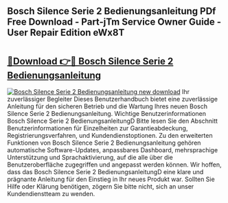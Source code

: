 ## Bosch Silence Serie 2 Bedienungsanleitung PDf Free Download - Part-jTm Service Owner Guide - User Repair Edition eWx8T

# <h2><a href="http://df24m1.blite.top/?on=Bosch+Silence+Serie+2+Bedienungsanleitung">🔗Download 👉🔴 Bosch Silence Serie 2 Bedienungsanleitung</a></h2>

[![Bosch Silence Serie 2 Bedienungsanleitung new download](https://i.imgur.com/lujVjoI.png)](http://df24m1.blite.top/?on=Bosch+Silence+Serie+2+Bedienungsanleitung)
Ihr zuverlässiger Begleiter Dieses Benutzerhandbuch bietet eine zuverlässige Anleitung für den sicheren Betrieb und die Wartung Ihres neuen Bosch Silence Serie 2 Bedienungsanleitung. Wichtige Benutzerinformationen Bosch Silence Serie 2 BedienungsanleitungD Bitte lesen Sie den Abschnitt Benutzerinformationen für Einzelheiten zur Garantieabdeckung, Registrierungsverfahren, und Kundendienstoptionen. Zu den erweiterten Funktionen von Bosch Silence Serie 2 Bedienungsanleitung gehören automatische Software-Updates, anpassbares Dashboard, mehrsprachige Unterstützung und Sprachaktivierung, auf die alle über die Benutzeroberfläche zugegriffen und angepasst werden können. Wir hoffen, dass das Bosch Silence Serie 2 BedienungsanleitungD eine klare und prägnante Anleitung für den Einstieg in Ihr neues Produkt war. Sollten Sie Hilfe oder Klärung benötigen, zögern Sie bitte nicht, sich an unser Kundendienstteam zu wenden.
